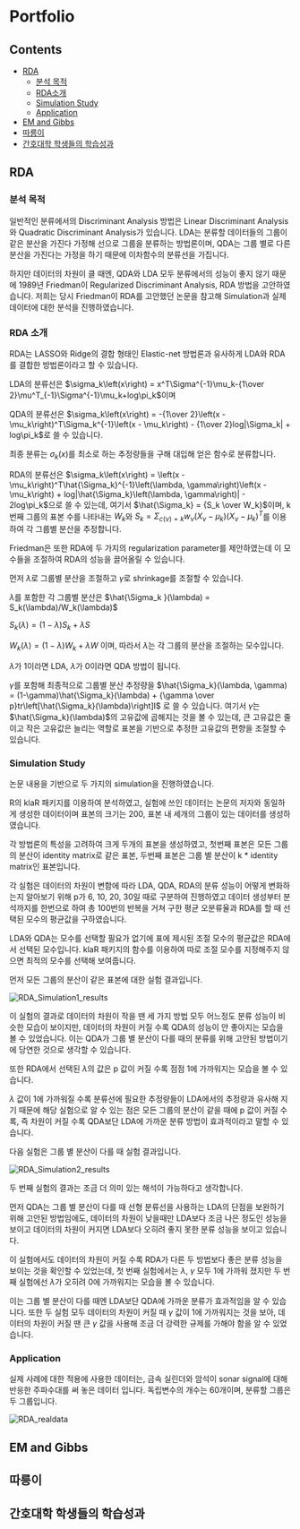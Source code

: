 # Portfolio

## Contents

- [RDA](#RDA)
    - [분석 목적](#분석-목적)
    - [RDA소개](#RDA-소개)
    - [Simulation Study](#Simulation-study)
    - [Application](#Application)
- [EM and Gibbs](#em-and-gibbs)
- [따릉이](#따릉이)
- [간호대학 학생들의 학습성과](#간호대학-학생들의-학습성과)

## RDA

### 분석 목적

일반적인 분류에서의 Discriminant Analysis 방법은 Linear Discriminant Analysis와 Quadratic Discriminant Analysis가 있습니다.
LDA는 분류할 데이터들의 그룹이 같은 분산을 가진다 가정해 선으로 그룹을 분류하는 방법론이며, QDA는 그룹 별로 다른 분산을 가진다는 가정을 하기 때문에 이차함수의 분류선을 가집니다.

하지만 데이터의 차원이 클 때엔, QDA와 LDA 모두 분류에서의 성능이 좋지 않기 때문에 1989년 Friedman이 Regularized Discriminant Analysis, RDA 방법을 고안하였습니다.
저희는 당시 Friedman이 RDA를 고안했던 논문을 참고해 Simulation과 실제 데이터에 대한 분석을 진행하였습니다.

### RDA 소개

RDA는 LASSO와 Ridge의 결합 형태인 Elastic-net 방법론과 유사하게 LDA와 RDA를 결합한 방법론이라고 할 수 있습니다.

LDA의 분류선은 $\sigma_k\left(x\right) = x^T\Sigma^{-1}\mu_k-{1\over 2}\mu^T_{-1}\Sigma^{-1}\mu_k+log\pi_k$이며

QDA의 분류선은 $\sigma_k\left(x\right) = -{1\over 2}\left(x - \mu_k\right)^T\Sigma_k^{-1}\left(x - \mu_k\right) - {1\over 2}log|\Sigma_k| + log\pi_k$로 쓸 수 있습니다.

최종 분류는 $\sigma_k(x)$를 최소로 하는 추정량들을 구해 대입해 얻은 함수로 분류합니다.

RDA의 분류선은 $\sigma_k\left(x\right) = \left(x - \mu_k\right)^T\hat{\Sigma_k}^{-1}\left(\lambda, \gamma\right)\left(x - \mu_k\right) + log|\hat{\Sigma_k}\left(\lambda, \gamma\right)| - 2log\pi_k$으로 쓸 수 있는데,
여기서 $\hat{\Sigma_k} = {S_k \over W_k}$이며, k번째 그룹의 표본 수를 나타내는 $W_k$와 $S_k = \Sigma_{c(\nu)=k}w_{\nu} \left(X_{\nu}-\mu_k\right)\left(X_{\nu}-\mu_k\right)^T$를 이용하여 각 그룹별 분산을 추정합니다.

Friedman은 또한 RDA에 두 가지의 regularization parameter를 제안하였는데 이 모수들을 조절하여 RDA의 성능을 끌어올릴 수 있습니다.

먼저 $\lambda$로 그룹별 분산을 조절하고 $\gamma$로 shrinkage를 조절할 수 있습니다.

$\lambda$를 포함한 각 그룹별 분산은 $\hat{\Sigma_k }(\lambda) = S_k(\lambda)/W_k(\lambda)$

$S_k(\lambda) = (1 - \lambda)S_k + \lambda S$ 

$W_k(\lambda) = (1-\lambda)W_k + \lambda W$ 이며, 따라서 $\lambda$는 각 그룹의 분산을 조절하는 모수입니다.

$\lambda$가 1이라면 LDA, $\lambda$가 0이라면 QDA 방법이 됩니다.


$\gamma$를 포함해 최종적으로 그룹별 분산 추정량을 $\hat{\Sigma_k}(\lambda, \gamma) = (1-\gamma)\hat{\Sigma_k}(\lambda) + {\gamma \over p}tr\left[\hat{\Sigma_k}(\lambda)\right]I$ 로 쓸 수 있습니다. 여기서 $\gamma$는 $\hat{\Sigma_k}(\lambda)$의 고유값에 곱해지는 것을 볼 수 있는데, 큰 고유값은 줄이고 작은 고유값은 늘리는 역할로 표본을 기반으로 추정한 고유값의 편향을 조절할 수 있습니다.

### Simulation Study

논문 내용을 기반으로 두 가지의 simulation을 진행하였습니다.

R의 klaR 패키지를 이용하여 분석하였고, 실험에 쓰인 데이터는 논문의 저자와 동일하게 생성한 데이터이며 표본의 크기는 200, 표본 내 세개의 그룹이 있는 데이터를 생성하였습니다.

각 방법론의 특성을 고려하여 크게 두개의 표본을 생성하였고, 첫번째 표본은 모든 그룹의 분산이 identity matrix로 같은 표본, 두번째 표본은 그룹 별 분산이 k * identity matrix인 표본입니다.

각 실험은 데이터의 차원이 변함에 따라 LDA, QDA, RDA의 분류 성능이 어떻게 변화하는지 알아보기 위해 p가 6, 10, 20, 30일 때로 구분하여 진행하였고 데이터 생성부터 분석까지를 한번으로 하여 총 100번의 반복을 거쳐 구한 평균 오분류율과 RDA를 할 때 선택된 모수의 평균값을 구하였습니다.

LDA와 QDA는 모수를 선택할 필요가 없기에 표에 제시된 조절 모수의 평균값은 RDA에서 선택된 모수입니다.
klaR 패키지의 함수를 이용하여 따로 조절 모수를 지정해주지 않으면 최적의 모수를 선택해 보여줍니다.

먼저 모든 그룹의 분산이 같은 표본에 대한 실험 결과입니다.

![RDA_Simulation1_results](https://github.com/HyunbeenLim/portfolio/assets/133561846/0228eefb-3886-4e7d-9709-866aa9a7c6c3)

이 실험의 결과로 데이터의 차원이 작을 땐 세 가지 방법 모두 어느정도 분류 성능이 비슷한 모습이 보이지만, 데이터의 차원이 커질 수록 QDA의 성능이 안 좋아지는 모습을 볼 수 있었습니다. 이는 QDA가 그룹 별 분산이 다를 때의 분류를 위해 고안된 방법이기에 당연한 것으로 생각할 수 있습니다.

또한 RDA에서 선택된 $\lambda$의 값은 p 값이 커질 수록 점점 1에 가까워지는 모습을 볼 수 있습니다. 

$\lambda$ 값이 1에 가까워질 수록 분류선에 필요한 추정량들이 LDA에서의 추정량과 유사해 지기 때문에 해당 실험으로 알 수 있는 점은 모든 그룹의 분산이 같을 때에 p 값이 커질 수록, 즉 차원이 커질 수록 QDA보단 LDA에 가까운 분류 방법이 효과적이라고 말할 수 있습니다.

다음 실험은 그룹 별 분산이 다를 때 실험 결과입니다.

![RDA_Simulation2_results](https://github.com/HyunbeenLim/portfolio/assets/133561846/5ff3428f-2eaa-4ef0-a1fe-328eb45e2f6f)

두 번째 실험의 결과는 조금 더 의미 있는 해석이 가능하다고 생각합니다.

먼저 QDA는 그룹 별 분산이 다를 때 선형 분류선을 사용하는 LDA의 단점을 보완하기 위해 고안된 방법임에도, 데이터의 차원이 낮을때만 LDA보다 조금 나은 정도인 성능을 보이고 데이터의 차원이 커지면 LDA보다 오히려 좋지 못한 분류 성능을 보이고 있습니다.

이 실험에서도 데이터의 차원이 커질 수록 RDA가 다른 두 방법보다 좋은 분류 성능을 보이는 것을 확인할 수 있었는데, 첫 번째 실험에서는 $\lambda$, $\gamma$ 모두 1에 가까워 졌지만 두 번째 실험에선 $\lambda$가 오히려 0에 가까워지는 모습을 볼 수 있습니다.

이는 그룹 별 분산이 다를 때엔 LDA보단 QDA에 가까운 분류가 효과적임을 알 수 있습니다.
또한 두 실험 모두 데이터의 차원이 커질 때 $\gamma$ 값이 1에 가까워지는 것을 보아, 데이터의 차원이 커질 땐 큰 $\gamma$ 값을 사용해 조금 더 강력한 규제를 가해야 함을 알 수 있었습니다.

### Application

실제 사례에 대한 적용에 사용한 데이터는, 금속 실린더와 암석이 sonar signal에 대해 반응한 주파수대를 써 놓은 데이터 입니다.
독립변수의 개수는 60개이며, 분류할 그룹은 두 그룹입니다.

![RDA_realdata](https://github.com/HyunbeenLim/portfolio/assets/133561846/4171501c-24eb-4c77-94ed-9ea2877a7cc4)



## EM and Gibbs




## 따릉이




## 간호대학 학생들의 학습성과




